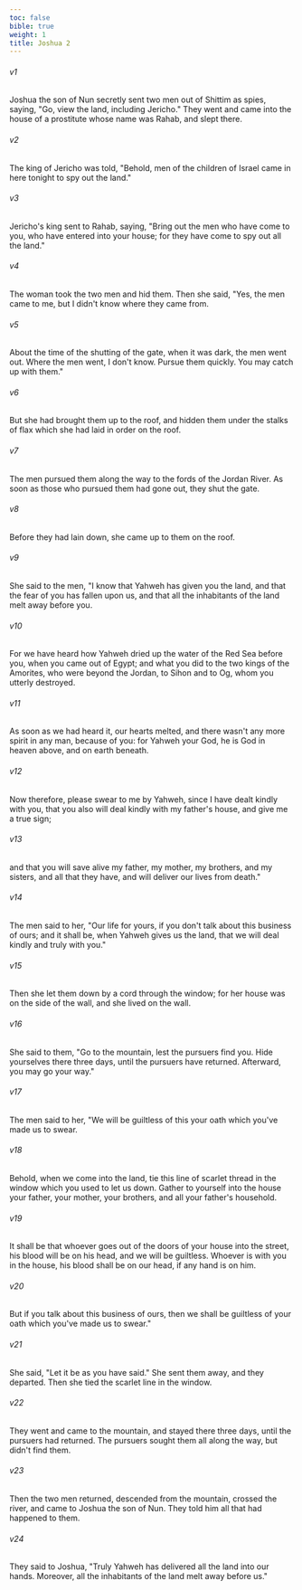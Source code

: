 ```yaml
---
toc: false
bible: true
weight: 1
title: Joshua 2
---
```



###### v1 
Joshua the son of Nun secretly sent two men out of Shittim as spies, saying, "Go, view the land, including Jericho." They went and came into the house of a prostitute whose name was Rahab, and slept there. 

###### v2 
The king of Jericho was told, "Behold, men of the children of Israel came in here tonight to spy out the land." 

###### v3 
Jericho's king sent to Rahab, saying, "Bring out the men who have come to you, who have entered into your house; for they have come to spy out all the land." 

###### v4 
The woman took the two men and hid them. Then she said, "Yes, the men came to me, but I didn't know where they came from. 

###### v5 
About the time of the shutting of the gate, when it was dark, the men went out. Where the men went, I don't know. Pursue them quickly. You may catch up with them." 

###### v6 
But she had brought them up to the roof, and hidden them under the stalks of flax which she had laid in order on the roof. 

###### v7 
The men pursued them along the way to the fords of the Jordan River. As soon as those who pursued them had gone out, they shut the gate. 

###### v8 
Before they had lain down, she came up to them on the roof. 

###### v9 
She said to the men, "I know that Yahweh has given you the land, and that the fear of you has fallen upon us, and that all the inhabitants of the land melt away before you. 

###### v10 
For we have heard how Yahweh dried up the water of the Red Sea before you, when you came out of Egypt; and what you did to the two kings of the Amorites, who were beyond the Jordan, to Sihon and to Og, whom you utterly destroyed. 

###### v11 
As soon as we had heard it, our hearts melted, and there wasn't any more spirit in any man, because of you: for Yahweh your God, he is God in heaven above, and on earth beneath. 

###### v12 
Now therefore, please swear to me by Yahweh, since I have dealt kindly with you, that you also will deal kindly with my father's house, and give me a true sign; 

###### v13 
and that you will save alive my father, my mother, my brothers, and my sisters, and all that they have, and will deliver our lives from death." 

###### v14 
The men said to her, "Our life for yours, if you don't talk about this business of ours; and it shall be, when Yahweh gives us the land, that we will deal kindly and truly with you." 

###### v15 
Then she let them down by a cord through the window; for her house was on the side of the wall, and she lived on the wall. 

###### v16 
She said to them, "Go to the mountain, lest the pursuers find you. Hide yourselves there three days, until the pursuers have returned. Afterward, you may go your way." 

###### v17 
The men said to her, "We will be guiltless of this your oath which you've made us to swear. 

###### v18 
Behold, when we come into the land, tie this line of scarlet thread in the window which you used to let us down. Gather to yourself into the house your father, your mother, your brothers, and all your father's household. 

###### v19 
It shall be that whoever goes out of the doors of your house into the street, his blood will be on his head, and we will be guiltless. Whoever is with you in the house, his blood shall be on our head, if any hand is on him. 

###### v20 
But if you talk about this business of ours, then we shall be guiltless of your oath which you've made us to swear." 

###### v21 
She said, "Let it be as you have said." She sent them away, and they departed. Then she tied the scarlet line in the window. 

###### v22 
They went and came to the mountain, and stayed there three days, until the pursuers had returned. The pursuers sought them all along the way, but didn't find them. 

###### v23 
Then the two men returned, descended from the mountain, crossed the river, and came to Joshua the son of Nun. They told him all that had happened to them. 

###### v24 
They said to Joshua, "Truly Yahweh has delivered all the land into our hands. Moreover, all the inhabitants of the land melt away before us."
